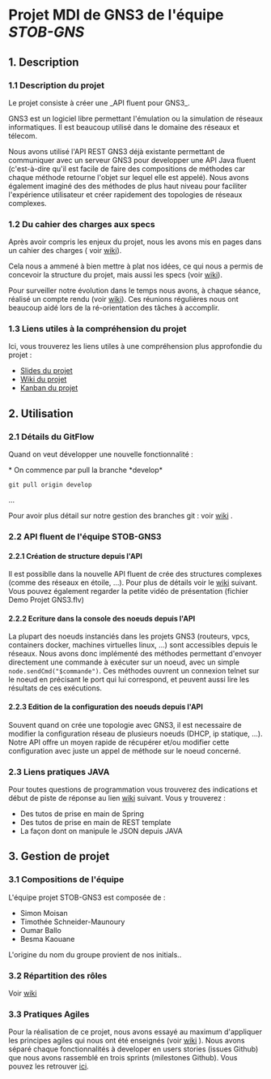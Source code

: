 # Projet MDI de GNS3 de l'équipe *STOB-GNS*

## 1. Description 

  ### 1.1 Description du projet

  <p> Le projet consiste à créer une _API fluent pour GNS3_.

  <p> GNS3 est un logiciel libre permettant l'émulation ou la simulation de réseaux informatiques. Il est beaucoup utilisé dans le domaine des réseaux et télecom.</p> 

  <p> Nous avons utilisé l'API REST GNS3 déjà existante permettant de communiquer avec un serveur GNS3 pour developper une API Java fluent (c'est-à-dire qu'il est facile de faire des compositions de méthodes car chaque méthode retourne l'objet sur lequel elle est appelé). Nous avons également imaginé des des méthodes de plus haut niveau pour faciliter l'expérience utilisateur et créer rapidement des topologies de réseaux complexes.</p>

  ### 1.2 Du cahier des charges aux specs

  Après avoir compris les enjeux du projet, nous les avons mis en pages dans un cahier des charges ( voir [wiki](https://github.com/PapaTimot/ESIR2-Projet-MDI-GNS3/wiki/Cahier-des-charges)). 
  
   Cela nous a ammené à bien mettre à plat nos idées, ce qui nous a permis de concevoir la structure du projet, mais aussi les specs (voir [wiki](https://github.com/PapaTimot/ESIR2-Projet-MDI-GNS3/wiki/Specs)).
  
   Pour surveiller notre évolution dans le temps nous avons, à chaque séance, réalisé un compte rendu (voir [wiki](https://github.com/PapaTimot/ESIR2-Projet-MDI-GNS3/wiki/Compte-rendus-des-s%C3%A9ances)). Ces réunions régulières nous ont beaucoup aidé lors de la ré-orientation des tâches à accomplir.

  ### 1.3 Liens utiles à la compréhension du projet

  <p> Ici, vous trouverez les liens utiles à une compréhension plus approfondie du projet :</p>

 * [Slides du projet](https://docs.google.com/presentation/d/1Y9bsva_MXeW0O-p26TSM3rojNJ_YYPb8EkOBdd_jSNk/edit#slide=id.p)
 * [Wiki du projet](https://github.com/MiisterB/ESIR2-Projet-MDI-GNS3/wiki)
 * [Kanban du projet](https://github.com/MiisterB/ESIR2-Projet-MDI-GNS3/projects/1)

## 2. Utilisation 

  ### 2.1 Détails du GitFlow

  <p> Quand on veut développer une nouvelle fonctionnalité :</p> 
 * On commence par pull la branche *develop* 

```
git pull origin develop
```
...

  Pour avoir plus détail sur notre gestion des branches git : voir 
  [wiki](https://github.com/PapaTimot/ESIR2-Projet-MDI-GNS3/wiki/Détail-du-GitFlow)
  .

  ### 2.2 API fluent de l'équipe STOB-GNS3

   #### 2.2.1 Création de structure depuis l'API

  Il est possiblle dans la nouvelle API fluent de crée des structures complexes (comme des réseaux en étoile, ...). Pour plus de détails voir le [wiki](https://github.com/PapaTimot/ESIR2-Projet-MDI-GNS3/wiki/Librairie-Structure-de-l'API-STOB-GNS3) suivant.
  Vous pouvez également regarder la petite vidéo de présentation (fichier Demo Projet GNS3.flv)

   #### 2.2.2 Ecriture dans la console des noeuds depuis l'API
  La plupart des noeuds instanciés dans les projets GNS3 (routeurs, vpcs, containers docker, machines virtuelles linux, ...) sont accessibles depuis le réseaux. Nous avons donc implémenté des méthodes permettant d'envoyer directement une commande à exécuter sur un noeud, avec un simple `node.sendCmd("$commande")`. Ces méthodes ouvrent un connexion telnet sur le noeud en précisant le port qui lui correspond, et peuvent aussi lire les résultats de ces exécutions.
  
   #### 2.2.3 Edition de la configuration des noeuds depuis l'API
   Souvent quand on crée une topologie avec GNS3, il est necessaire de modifier la configuration réseau de plusieurs noeuds (DHCP, ip statique, ...). Notre API offre un moyen rapide de récupérer et/ou modifier cette configuration avec juste un appel de méthode sur le noeud concerné.

  ### 2.3 Liens pratiques JAVA

   Pour toutes questions de programmation vous trouverez des indications et début de piste de réponse au lien [wiki](https://github.com/PapaTimot/ESIR2-Projet-MDI-GNS3/wiki/Liens-pratiques-Java) suivant. Vous y trouverez :
  
  * Des tutos de prise en main de Spring
  * Des tutos de prise en main de REST template
  * La façon dont on manipule le JSON depuis JAVA 

## 3. Gestion de projet

  ### 3.1 Compositions de l'équipe

<p> L'équipe projet STOB-GNS3 est composée de :</p>

* Simon Moisan
* Timothée Schneider-Maunoury
* Oumar Ballo
* Besma Kaouane

<p> L'origine du nom du groupe provient de nos initials..</p>

  ### 3.2 Répartition des rôles

 Voir [wiki](https://github.com/PapaTimot/ESIR2-Projet-MDI-GNS3/wiki/R%C3%B4les)

  ### 3.3 Pratiques Agiles

  Pour la réalisation de ce projet, nous avons essayé au maximum d'appliquer les principes agiles qui nous ont été enseignés (voir [wiki](https://github.com/PapaTimot/ESIR2-Projet-MDI-GNS3/wiki/Pratiques-agiles) ).
  Nous avons séparé chaque fonctionnalités à developer en users stories (issues Github) que nous avons rassemblé en trois sprints (milestones Github). Vous pouvez les retrouver [ici](https://github.com/PapaTimot/ESIR2-Projet-MDI-GNS3/milestones?state=closed). 
